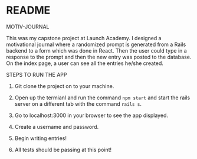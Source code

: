 # README

MOTIV-JOURNAL

This was my capstone project at Launch Academy.  I designed a motivational journal where a randomized prompt is generated from a Rails backend to a form which was done in React.  Then the user could type in a response to the prompt and then the new entry was posted to the database.  On the index page, a user can see all the entries he/she created.  

STEPS TO RUN THE APP

1. Git clone the project on to your machine.

2. Open up the termianl and run the command `npm start` and start the rails server on a different tab with the command `rails s`.  

3. Go to localhost:3000 in your browser to see the app displayed.

4. Create a username and password.

5. Begin writing entries!

6. All tests should be passing at this point!
